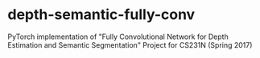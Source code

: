 # depth-semantic-fully-conv

PyTorch implementation of "Fully Convolutional Network for Depth Estimation and Semantic Segmentation" Project for CS231N (Spring 2017) 
